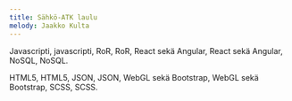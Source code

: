 ```yaml
---
title: Sähkö-ATK laulu
melody: Jaakko Kulta
---
```


Javascripti, javascripti, RoR, RoR,
React sekä Angular, React sekä Angular,
NoSQL, NoSQL.

HTML5, HTML5, JSON, JSON,
WebGL sekä Bootstrap, WebGL sekä Bootstrap,
SCSS, SCSS.
